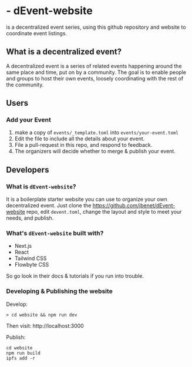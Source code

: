 # <your d-event name> - dEvent-website

<your d-event name> is a decentralized event series,
using this github repository and website to coordinate event listings.


## What is a decentralized event?

A decentralized event is a series of related events happening around
the same place and time, put on by a community. The goal is to enable people
and groups to host their own events, loosely coordinating with the rest of the
community.

## Users

### Add your Event

1. make a copy of `events/_template.toml` into `events/your-event.toml`
2. Edit the file to include all the details about your event.
3. File a pull-request in this repo, and respond to feedback.
4. The organizers will decide whether to merge & publish your event.


## Developers

### What is `dEvent-website`?

It is a boilerplate starter website you can use to organize your own decentralized event.
Just clone the https://github.com/jbenet/dEvent-website repo,
edit `devent.toml`, change the layout and style to meet your needs,
and publish.

### What's `dEvent-website` built with?

- Next.js
- React
- Tailwind CSS
- Flowbyte CSS

So go look in their docs & tutorials if you run into trouble.

### Developing & Publishing the website

Develop:
```
> cd website && npm run dev
```
Then visit: http://localhost:3000


Publish:
```
cd website
npm run build
ipfs add -r
```

